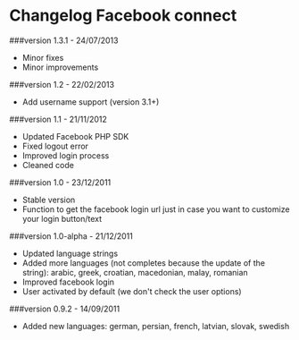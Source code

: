 Changelog Facebook connect
==========================

###version 1.3.1 - 24/07/2013

* Minor fixes
* Minor improvements

###version 1.2 - 22/02/2013

* Add username support (version 3.1+)

###version 1.1 - 21/11/2012

* Updated Facebook PHP SDK
* Fixed logout error
* Improved login process
* Cleaned code

###version 1.0 - 23/12/2011

* Stable version
* Function to get the facebook login url just in case you want to customize your login button/text

###version 1.0-alpha - 21/12/2011

* Updated language strings
* Added more languages (not completes because the update of the string): arabic, greek, croatian, macedonian, malay, romanian
* Improved facebook login
* User activated by default (we don't check the user options)

###version 0.9.2 - 14/09/2011

* Added new languages: german, persian, french, latvian, slovak, swedish
